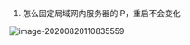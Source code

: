 1. 怎么固定局域网内服务器的IP，重启不会变化



![image-20200820110835559](C:\Users\jiaha\AppData\Roaming\Typora\typora-user-images\image-20200820110835559.png)

